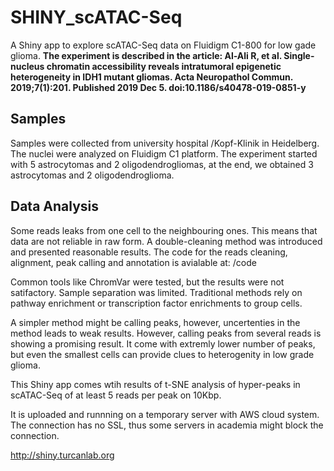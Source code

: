 # SHINY_scATAC-Seq
A Shiny app to explore scATAC-Seq data on Fluidigm C1-800 for low gade glioma. **The experiment is described in the article: Al-Ali R, et al. Single-nucleus chromatin accessibility reveals intratumoral epigenetic heterogeneity in IDH1 mutant gliomas. Acta Neuropathol Commun. 2019;7(1):201. Published 2019 Dec 5. doi:10.1186/s40478-019-0851-y**

## Samples
Samples were collected from university hospital /Kopf-Klinik in Heidelberg.
The nuclei were analyzed on Fluidigm C1 platform. The experiment started with 5 astrocytomas and 2 oligodendrogliomas, at the end, we obtained 3 astrocytomas and 2 oligodendroglioma.

## Data Analysis
Some reads leaks from one cell to the neighbouring ones. This means that data are not reliable in raw form. A double-cleaning method was introduced and presented reasonable results. 
The code for the reads cleaning, alignment, peak calling and annotation is avialable at: /code 



Common tools like ChromVar were tested, but the results were not satifactory. Sample separation was limited. Traditional methods rely on pathway enrichment or transcription factor enrichments to group cells.

A simpler method might be calling peaks, however, uncertenties in the method leads to weak results. However, calling peaks from several reads is showing a promising result. It come with extremly lower number of peaks, but even the smallest cells can provide clues to heterogenity in low grade glioma.

This Shiny app comes wtih results of t-SNE analysis of hyper-peaks in scATAC-Seq of at least 5 reads per peak on 10Kbp.

It is uploaded and runnning on a temporary server with AWS cloud system. The connection has no SSL, thus some servers in academia might block the connection.

http://shiny.turcanlab.org




